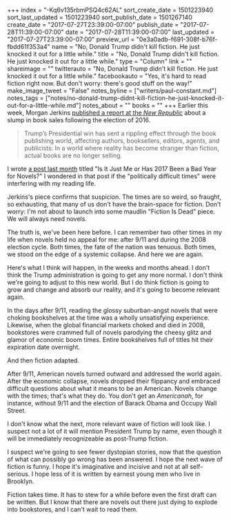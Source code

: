 +++
index = "-Kq6v135rbmPSQ4c62AL"
sort_create_date = 1501223940
sort_last_updated = 1501223940
sort_publish_date = 1501267140
create_date = "2017-07-27T23:39:00-07:00"
publish_date = "2017-07-28T11:39:00-07:00"
date = "2017-07-28T11:39:00-07:00"
last_updated = "2017-07-27T23:39:00-07:00"
preview_url = "0e3a0adb-f691-308f-b76f-fbdd61f353a4"
name = "No, Donald Trump didn't kill fiction. He just knocked it out for a little while."
title = "No, Donald Trump didn't kill fiction. He just knocked it out for a little while."
type = "Column"
link = ""
shareimage = ""
twitterauto = "No, Donald Trump didn't kill fiction. He just knocked it out for a little while."
facebookauto = "Yes, it's hard to read fiction right now. But don't worry: there's good stuff on the way!"
make_image_tweet = "False"
notes_byline = ["writers/paul-constant.md"]
notes_tags = ["notes/no-donald-trump-didnt-kill-fiction-he-just-knocked-it-out-for-a-little-while.md"]
notes_about = ""
books = ""
+++
Earlier this week, Morgan Jerkins [published a report at the *New Republic*](https://newrepublic.com/article/144029/trump-ruining-book-sales) about a slump in book sales following the election of 2016.

<blockquote>Trump’s Presidential win has sent a rippling effect through the book publishing world, affecting authors, booksellers, editors, agents, and publicists: In a world where reality has become stranger than fiction, actual books are no longer selling.</blockquote>

I wrote [a post last month](http://www.seattlereviewofbooks.com/notes/2017/06/16/is-it-just-me-or-has-2017-been-a-bad-year-for-novels/) titled "Is It Just Me or Has 2017 Been a Bad Year for Novels?" I wondered in that post if the "politically difficult times" were interfering with my reading life.

Jerkins's piece confirms that suspicion. The times are so weird, so fraught, so exhausting, that many of us don't have the brain-space for fiction. Don't worry: I'm not about to launch into some maudlin "Fiction Is Dead" piece. We will always need novels.

The truth is, we've been here before. I can remember two other times in my life when novels held no appeal for me: after 9/11  and during the 2008 election cycle. Both times, the fate of the nation was tenuous. Both times, we stood on the edge of a systemic collapse. And here we are again.

Here's what I think will happen, in the weeks and months ahead. I don't think the Trump administration is going to get any more normal. I don't think we're going to adjust to this new world. But I do think fiction is going to grow and change and absorb our reality, and it's going to become relevant again.

In the days after 9/11, reading the glossy suburban-angst novels that were choking bookshelves at the time was a wholly unsatisfying experience. Likewise, when the global financial markets choked and died in 2008, bookstores were crammed full of novels parodying the cheesy glitz and glamor of economic boom times. Entire bookshelves full of titles hit their expiration date overnight. 

And then fiction adapted.

After 9/11, American novels turned outward and addressed the world again. After the economic collapse, novels dropped their flippancy and embraced difficult questions about what it means to be an American. Novels change with the times; that's what they do. You don't get an *Americanah*, for instance, without 9/11 and the election of Barack Obama and Occupy Wall Street. 

I don't know what the next, more relevant wave of fiction will look like. I suspect not a lot of it will mention President Trump by name, even though it will be immediately recognizeable as post-Trump fiction. 

I suspect we're going to see fewer dystopian stories, now that the question of what can possibly go wrong has been answered. I hope the next wave of fiction is funny. I hope it's imaginative and incisive and not at all self-serious. I hope less of it is written by earnest young men who live in Brooklyn.

Fiction takes time. It has to stew for a while before even the first draft can be written. But I know that there are novels out there just dying to explode into bookstores, and I can't wait to read them.